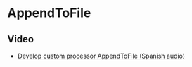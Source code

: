 # AppendToFile

## Video
* [Develop custom processor AppendToFile (Spanish audio)](https://youtu.be/WXxvAxEgxgQ)
